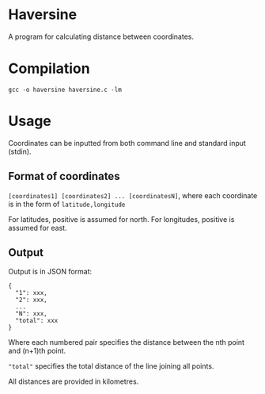 # Haversine
A program for calculating distance between coordinates.

# Compilation
`gcc -o haversine haversine.c -lm`

# Usage
Coordinates can be inputted from both command line and standard input (stdin).

## Format of coordinates
`[coordinates1] [coordinates2] ... [coordinatesN]`, where
each coordinate is in the form of `latitude,longitude`

For latitudes, positive is assumed for north.
For longitudes, positive is assumed for east.

## Output
Output is in JSON format:
```
{
  "1": xxx,
  "2": xxx,
  ...
  "N": xxx,
  "total": xxx
}
```
Where
each numbered pair specifies the distance between the nth point and (n+1)th point.
 
`"total"` specifies the total distance of the line joining all points.
 
All distances are provided in kilometres.
